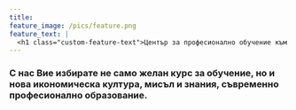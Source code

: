 ```yaml
---
title:
feature_image: /pics/feature.png
feature_text: |
  <h1 class="custom-feature-text">Център за професионално обучение към „ИТИ – Пламка Георгиева гр. Монтана”</h1>
---
```


### С нас Вие избирате не само желан курс за обучение, но и нова икономическа култура, мисъл и знания, съвременно професионално образование.
